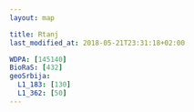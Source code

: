 ```yaml
---
layout: map

title: Rtanj
last_modified_at: 2018-05-21T23:31:18+02:00

WDPA: [145140]
BioRaS: [432]
geoSrbija:
  L1_183: [130]
  L1_362: [50]
---
```


